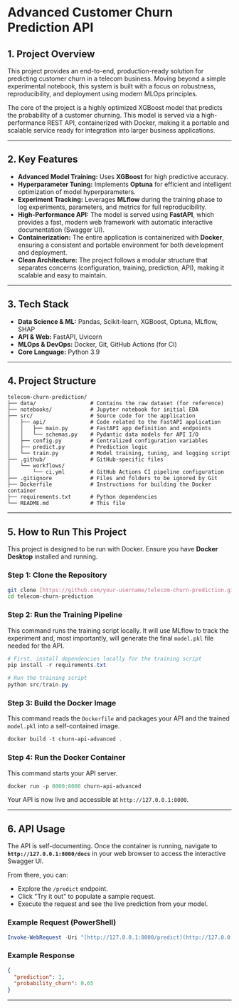# Advanced Customer Churn Prediction API

## 1. Project Overview

This project provides an end-to-end, production-ready solution for predicting customer churn in a telecom business. Moving beyond a simple experimental notebook, this system is built with a focus on robustness, reproducibility, and deployment using modern MLOps principles.

The core of the project is a highly optimized XGBoost model that predicts the probability of a customer churning. This model is served via a high-performance REST API, containerized with Docker, making it a portable and scalable service ready for integration into larger business applications.

---

## 2. Key Features

* **Advanced Model Training:** Uses **XGBoost** for high predictive accuracy.
* **Hyperparameter Tuning:** Implements **Optuna** for efficient and intelligent optimization of model hyperparameters.
* **Experiment Tracking:** Leverages **MLflow** during the training phase to log experiments, parameters, and metrics for full reproducibility.
* **High-Performance API:** The model is served using **FastAPI**, which provides a fast, modern web framework with automatic interactive documentation (Swagger UI).
* **Containerization:** The entire application is containerized with **Docker**, ensuring a consistent and portable environment for both development and deployment.
* **Clean Architecture:** The project follows a modular structure that separates concerns (configuration, training, prediction, API), making it scalable and easy to maintain.

---

## 3. Tech Stack

* **Data Science & ML:** Pandas, Scikit-learn, XGBoost, Optuna, MLflow, SHAP
* **API & Web:** FastAPI, Uvicorn
* **MLOps & DevOps:** Docker, Git, GitHub Actions (for CI)
* **Core Language:** Python 3.9

---

## 4. Project Structure

```
telecom-churn-prediction/
├── data/                 # Contains the raw dataset (for reference)
├── notebooks/            # Jupyter notebook for initial EDA
├── src/                  # Source code for the application
│   ├── api/              # Code related to the FastAPI application
│   │   ├── main.py       # FastAPI app definition and endpoints
│   │   └── schemas.py    # Pydantic data models for API I/O
│   ├── config.py         # Centralized configuration variables
│   ├── predict.py        # Prediction logic
│   └── train.py          # Model training, tuning, and logging script
├── .github/              # GitHub-specific files
│   └── workflows/
│       └── ci.yml        # GitHub Actions CI pipeline configuration
├── .gitignore            # Files and folders to be ignored by Git
├── Dockerfile            # Instructions for building the Docker container
├── requirements.txt      # Python dependencies
└── README.md             # This file
```

---

## 5. How to Run This Project

This project is designed to be run with Docker. Ensure you have **Docker Desktop** installed and running.

### Step 1: Clone the Repository
```bash
git clone [https://github.com/your-username/telecom-churn-prediction.git](https://github.com/your-username/telecom-churn-prediction.git)
cd telecom-churn-prediction
```

### Step 2: Run the Training Pipeline
This command runs the training script locally. It will use MLflow to track the experiment and, most importantly, will generate the final `model.pkl` file needed for the API.
```powershell
# First, install dependencies locally for the training script
pip install -r requirements.txt

# Run the training script
python src/train.py
```

### Step 3: Build the Docker Image
This command reads the `Dockerfile` and packages your API and the trained `model.pkl` into a self-contained image.
```powershell
docker build -t churn-api-advanced .
```

### Step 4: Run the Docker Container
This command starts your API server.
```powershell
docker run -p 8000:8000 churn-api-advanced
```
Your API is now live and accessible at `http://127.0.0.1:8000`.

---

## 6. API Usage

The API is self-documenting. Once the container is running, navigate to **`http://127.0.0.1:8000/docs`** in your web browser to access the interactive Swagger UI.

From there, you can:
* Explore the `/predict` endpoint.
* Click "Try it out" to populate a sample request.
* Execute the request and see the live prediction from your model.

### Example Request (PowerShell)
```powershell
Invoke-WebRequest -Uri "[http://127.0.0.1:8000/predict](http://127.0.0.1:8000/predict)" -Method POST -ContentType "application/json" -Body '{"gender": "Female", "SeniorCitizen": 0, "Partner": "Yes", "Dependents": "No", "tenure": 1, "PhoneService": "No", "MultipleLines": "No phone service", "InternetService": "DSL", "OnlineSecurity": "No", "OnlineBackup": "Yes", "DeviceProtection": "No", "TechSupport": "No", "StreamingTV": "No", "StreamingMovies": "No", "Contract": "Month-to-month", "PaperlessBilling": "Yes", "PaymentMethod": "Electronic check", "MonthlyCharges": 29.85, "TotalCharges": 29.85}'
```

### Example Response
```json
{
  "prediction": 1,
  "probability_churn": 0.65
}
```

---
